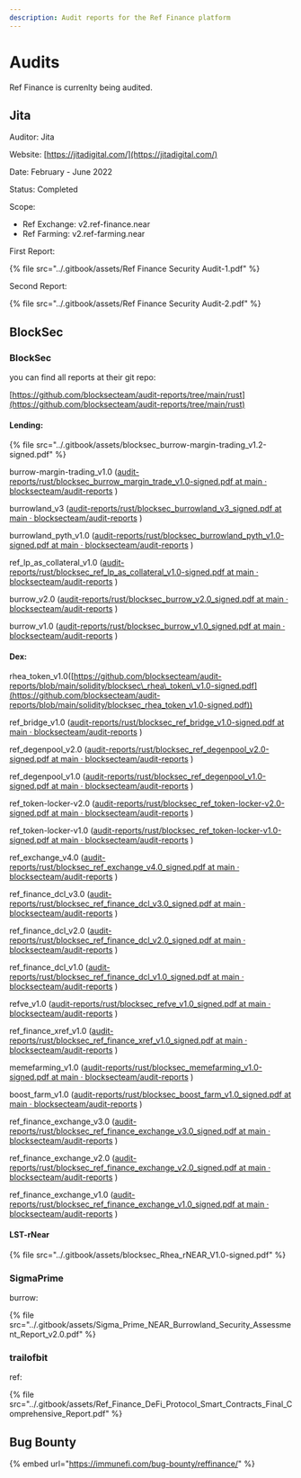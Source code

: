 ```yaml
---
description: Audit reports for the Ref Finance platform
---
```


# Audits

Ref Finance is currenlty being audited.

## Jita

Auditor: Jita

Website: [https://jitadigital.com/](https://jitadigital.com/)

Date: February - June 2022

Status: Completed

Scope:

* Ref Exchange: v2.ref-finance.near
* Ref Farming: v2.ref-farming.near

First Report:

{% file src="../.gitbook/assets/Ref Finance Security Audit-1.pdf" %}

Second Report:

{% file src="../.gitbook/assets/Ref Finance Security Audit-2.pdf" %}

## BlockSec

### BlockSec <a href="#blocksec" id="blocksec"></a>

you can find all reports at their git repo:

[https://github.com/blocksecteam/audit-reports/tree/main/rust](https://github.com/blocksecteam/audit-reports/tree/main/rust)

#### Lending:

{% file src="../.gitbook/assets/blocksec_burrow-margin-trading_v1.2-signed.pdf" %}

burrow-margin-trading\_v1.0 ([audit-reports/rust/blocksec\_burrow\_margin\_trade\_v1.0-signed.pdf at main · blocksecteam/audit-reports](https://github.com/blocksecteam/audit-reports/blob/main/rust/blocksec_burrow_margin_trade_v1.0-signed.pdf) )

burrowland\_v3 ([audit-reports/rust/blocksec\_burrowland\_v3\_signed.pdf at main · blocksecteam/audit-reports](https://github.com/blocksecteam/audit-reports/blob/main/rust/blocksec_burrowland_v3_signed.pdf) )

burrowland\_pyth\_v1.0 ([audit-reports/rust/blocksec\_burrowland\_pyth\_v1.0-signed.pdf at main · blocksecteam/audit-reports](https://github.com/blocksecteam/audit-reports/blob/main/rust/blocksec_burrowland_pyth_v1.0-signed.pdf) )

ref\_lp\_as\_collateral\_v1.0 ([audit-reports/rust/blocksec\_ref\_lp\_as\_collateral\_v1.0-signed.pdf at main · blocksecteam/audit-reports](https://github.com/blocksecteam/audit-reports/blob/main/rust/blocksec_ref_lp_as_collateral_v1.0-signed.pdf) )

burrow\_v2.0 ([audit-reports/rust/blocksec\_burrow\_v2.0\_signed.pdf at main · blocksecteam/audit-reports](https://github.com/blocksecteam/audit-reports/blob/main/rust/blocksec_burrow_v2.0_signed.pdf) )

burrow\_v1.0 ([audit-reports/rust/blocksec\_burrow\_v1.0\_signed.pdf at main · blocksecteam/audit-reports](https://github.com/blocksecteam/audit-reports/blob/main/rust/blocksec_burrow_v1.0_signed.pdf) )

#### Dex:

rhea\_token\_v1.0([https://github.com/blocksecteam/audit-reports/blob/main/solidity/blocksec\_rhea\_token\_v1.0-signed.pdf](https://github.com/blocksecteam/audit-reports/blob/main/solidity/blocksec_rhea_token_v1.0-signed.pdf))

ref\_bridge\_v1.0 ([audit-reports/rust/blocksec\_ref\_bridge\_v1.0-signed.pdf at main · blocksecteam/audit-reports](https://github.com/blocksecteam/audit-reports/blob/main/rust/blocksec_ref_bridge_v1.0-signed.pdf) )

ref\_degenpool\_v2.0 ([audit-reports/rust/blocksec\_ref\_degenpool\_v2.0-signed.pdf at main · blocksecteam/audit-reports](https://github.com/blocksecteam/audit-reports/blob/main/rust/blocksec_ref_degenpool_v2.0-signed.pdf) )

ref\_degenpool\_v1.0 ([audit-reports/rust/blocksec\_ref\_degenpool\_v1.0-signed.pdf at main · blocksecteam/audit-reports](https://github.com/blocksecteam/audit-reports/blob/main/rust/blocksec_ref_degenpool_v1.0-signed.pdf) )

ref\_token-locker-v2.0 ([audit-reports/rust/blocksec\_ref\_token-locker-v2.0-signed.pdf at main · blocksecteam/audit-reports](https://github.com/blocksecteam/audit-reports/blob/main/rust/blocksec_ref_token-locker-v2.0-signed.pdf) )

ref\_token-locker-v1.0 ([audit-reports/rust/blocksec\_ref\_token-locker-v1.0-signed.pdf at main · blocksecteam/audit-reports](https://github.com/blocksecteam/audit-reports/blob/main/rust/blocksec_ref_token-locker-v1.0-signed.pdf) )

ref\_exchange\_v4.0 ([audit-reports/rust/blocksec\_ref\_exchange\_v4.0\_signed.pdf at main · blocksecteam/audit-reports](https://github.com/blocksecteam/audit-reports/blob/main/rust/blocksec_ref_exchange_v4.0_signed.pdf) )

ref\_finance\_dcl\_v3.0 ([audit-reports/rust/blocksec\_ref\_finance\_dcl\_v3.0\_signed.pdf at main · blocksecteam/audit-reports](https://github.com/blocksecteam/audit-reports/blob/main/rust/blocksec_ref_finance_dcl_v3.0_signed.pdf) )

ref\_finance\_dcl\_v2.0 ([audit-reports/rust/blocksec\_ref\_finance\_dcl\_v2.0\_signed.pdf at main · blocksecteam/audit-reports](https://github.com/blocksecteam/audit-reports/blob/main/rust/blocksec_ref_finance_dcl_v2.0_signed.pdf) )

ref\_finance\_dcl\_v1.0 ([audit-reports/rust/blocksec\_ref\_finance\_dcl\_v1.0\_signed.pdf at main · blocksecteam/audit-reports](https://github.com/blocksecteam/audit-reports/blob/main/rust/blocksec_ref_finance_dcl_v1.0_signed.pdf) )

refve\_v1.0 ([audit-reports/rust/blocksec\_refve\_v1.0\_signed.pdf at main · blocksecteam/audit-reports](https://github.com/blocksecteam/audit-reports/blob/main/rust/blocksec_refve_v1.0_signed.pdf) )

ref\_finance\_xref\_v1.0 ([audit-reports/rust/blocksec\_ref\_finance\_xref\_v1.0\_signed.pdf at main · blocksecteam/audit-reports](https://github.com/blocksecteam/audit-reports/blob/main/rust/blocksec_ref_finance_xref_v1.0_signed.pdf) )

memefarming\_v1.0 ([audit-reports/rust/blocksec\_memefarming\_v1.0-signed.pdf at main · blocksecteam/audit-reports](https://github.com/blocksecteam/audit-reports/blob/main/rust/blocksec_memefarming_v1.0-signed.pdf) )

boost\_farm\_v1.0 ([audit-reports/rust/blocksec\_boost\_farm\_v1.0\_signed.pdf at main · blocksecteam/audit-reports](https://github.com/blocksecteam/audit-reports/blob/main/rust/blocksec_boost_farm_v1.0_signed.pdf) )

ref\_finance\_exchange\_v3.0 ([audit-reports/rust/blocksec\_ref\_finance\_exchange\_v3.0\_signed.pdf at main · blocksecteam/audit-reports](https://github.com/blocksecteam/audit-reports/blob/main/rust/blocksec_ref_finance_exchange_v3.0_signed.pdf) )

ref\_finance\_exchange\_v2.0 ([audit-reports/rust/blocksec\_ref\_finance\_exchange\_v2.0\_signed.pdf at main · blocksecteam/audit-reports](https://github.com/blocksecteam/audit-reports/blob/main/rust/blocksec_ref_finance_exchange_v2.0_signed.pdf) )

ref\_finance\_exchange\_v1.0 ([audit-reports/rust/blocksec\_ref\_finance\_exchange\_v1.0\_signed.pdf at main · blocksecteam/audit-reports](https://github.com/blocksecteam/audit-reports/blob/main/rust/blocksec_ref_finance_exchange_v1.0_signed.pdf) )

#### LST-rNear

{% file src="../.gitbook/assets/blocksec_Rhea_rNEAR_V1.0-signed.pdf" %}

### SigmaPrime <a href="#sigmaprime" id="sigmaprime"></a>

burrow:

{% file src="../.gitbook/assets/Sigma_Prime_NEAR_Burrowland_Security_Assessment_Report_v2.0.pdf" %}

### trailofbit <a href="#trailofbit" id="trailofbit"></a>

ref:

{% file src="../.gitbook/assets/Ref_Finance_DeFi_Protocol_Smart_Contracts_Final_Comprehensive_Report.pdf" %}

## Bug Bounty

{% embed url="https://immunefi.com/bug-bounty/reffinance/" %}
